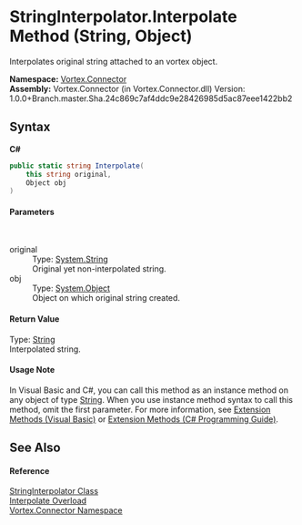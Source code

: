 # StringInterpolator.Interpolate Method (String, Object)
 

Interpolates original string attached to an vortex object.

**Namespace:**&nbsp;<a href="N_Vortex_Connector.md">Vortex.Connector</a><br />**Assembly:**&nbsp;Vortex.Connector (in Vortex.Connector.dll) Version: 1.0.0+Branch.master.Sha.24c869c7af4ddc9e28426985d5ac87eee1422bb2

## Syntax

**C#**<br />
``` C#
public static string Interpolate(
	this string original,
	Object obj
)
```


#### Parameters
&nbsp;<dl><dt>original</dt><dd>Type: <a href="https://docs.microsoft.com/dotnet/api/system.string" target="_blank">System.String</a><br />Original yet non-interpolated string.</dd><dt>obj</dt><dd>Type: <a href="https://docs.microsoft.com/dotnet/api/system.object" target="_blank">System.Object</a><br />Object on which original string created.</dd></dl>

#### Return Value
Type: <a href="https://docs.microsoft.com/dotnet/api/system.string" target="_blank">String</a><br />Interpolated string.

#### Usage Note
In Visual Basic and C#, you can call this method as an instance method on any object of type <a href="https://docs.microsoft.com/dotnet/api/system.string" target="_blank">String</a>. When you use instance method syntax to call this method, omit the first parameter. For more information, see <a href="https://docs.microsoft.com/dotnet/visual-basic/programming-guide/language-features/procedures/extension-methods">Extension Methods (Visual Basic)</a> or <a href="https://docs.microsoft.com/dotnet/csharp/programming-guide/classes-and-structs/extension-methods">Extension Methods (C# Programming Guide)</a>.

## See Also


#### Reference
<a href="T_Vortex_Connector_StringInterpolator.md">StringInterpolator Class</a><br /><a href="Overload_Vortex_Connector_StringInterpolator_Interpolate.md">Interpolate Overload</a><br /><a href="N_Vortex_Connector.md">Vortex.Connector Namespace</a><br />